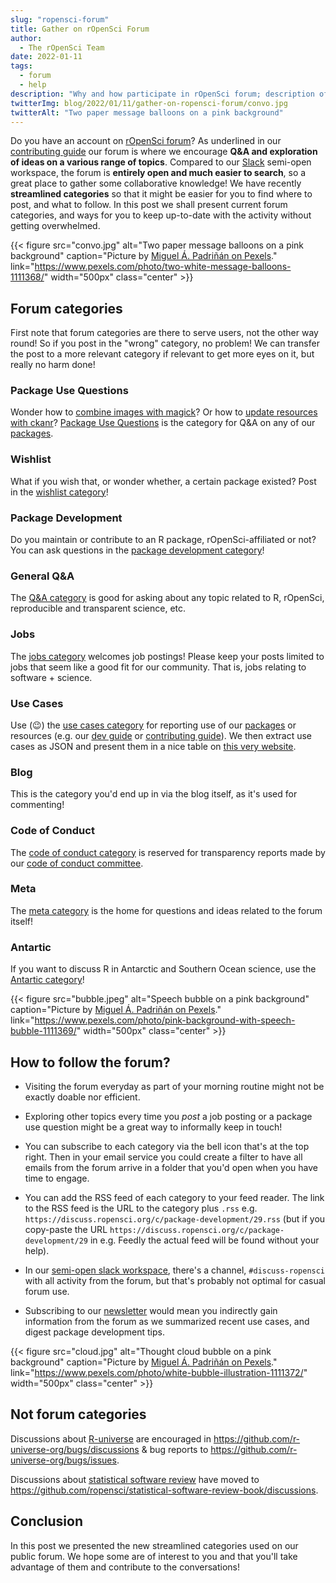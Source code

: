 ```yaml
---
slug: "ropensci-forum"
title: Gather on rOpenSci Forum
author:
  - The rOpenSci Team
date: 2022-01-11
tags:
  - forum
  - help
description: "Why and how participate in rOpenSci forum; description of current categories."
twitterImg: blog/2022/01/11/gather-on-ropensci-forum/convo.jpg
twitterAlt: "Two paper message balloons on a pink background"
---
```


Do you have an account on [rOpenSci forum](https://discuss.ropensci.org)?
As underlined in our [contributing guide](https://contributing.ropensci.org/resources.html#channels) our forum is where we encourage **Q&A and exploration of ideas on a various range of topics**.
Compared to our [Slack](https://contributing.ropensci.org/resources.html#channels) semi-open workspace, the forum is **entirely open and much easier to search**, so a great place to gather some collaborative knowledge!
We have recently **streamlined categories** so that it might be easier for you to find where to post, and what to follow.
In this post we shall present current forum categories, and ways for you to keep up-to-date with the activity without getting overwhelmed.

{{< figure src="convo.jpg" alt="Two paper message balloons on a pink background" caption="Picture by [Miguel Á. Padriñán on Pexels](https://www.pexels.com/fr-fr/@padrinan)." link="https://www.pexels.com/photo/two-white-message-balloons-1111368/" width="500px" class="center" >}}

## Forum categories

First note that forum categories are there to serve users, not the other way round!
So if you post in the "wrong" category, no problem! 
We can transfer the post to a more relevant category if relevant to get more eyes on it, but really no harm done!

### Package Use Questions

Wonder how to [combine images with magick](https://discuss.ropensci.org/t/magick-combining-several-images-into-one-while-controlling-their-relative-position/2697/3)?
Or how to [update resources with ckanr](https://discuss.ropensci.org/t/updating-resources-with-ckanr/2631/6)?
[Package Use Questions](https://discuss.ropensci.org/c/packages/7) is the category for Q&A on any of our [packages](/packages).

### Wishlist

What if you wish that, or wonder whether, a certain package existed?
Post in the [wishlist category](https://discuss.ropensci.org/c/wishlist/6)!

### Package Development

Do you maintain or contribute to an R package, rOpenSci-affiliated or not?
You can ask questions in the [package development category](https://discuss.ropensci.org/c/package-development/29)!

###  General Q&A

The [Q&A category](https://discuss.ropensci.org/c/general-qa/17) is good for asking about any topic related to R, rOpenSci, reproducible and transparent science, etc.

### Jobs

The [jobs category](https://discuss.ropensci.org/c/jobs/22) welcomes job postings!
 Please keep your posts limited to jobs that seem like a good fit for our community. That is, jobs relating to software + science.

### Use Cases

Use (:wink:) the [use cases category](https://discuss.ropensci.org/c/usecases/10) for reporting use of our [packages](/packages) or resources (e.g. our [dev guide](https://devguide.ropensci.org) or [contributing guide](https://contributing.ropensci.org)).
We then extract use cases as JSON and present them in a nice table on [this very website](/usecases).

### Blog

This is the category you'd end up in via the blog itself, as it's used for commenting!

### Code of Conduct

The [code of conduct category](https://discuss.ropensci.org/c/conduct/25) is reserved for transparency reports made by our [code of conduct committee](/code-of-conduct).

### Meta

The [meta category](https://discuss.ropensci.org/c/meta/3) is the home for questions and ideas related to the forum itself!

### Antartic

If you want to discuss R in Antarctic and Southern Ocean science, use the [Antartic category](https://discuss.ropensci.org/c/antarctic/23)!

{{< figure src="bubble.jpeg" alt="Speech bubble on a pink background" caption="Picture by [Miguel Á. Padriñán on Pexels](https://www.pexels.com/fr-fr/@padrinan)." link="https://www.pexels.com/photo/pink-background-with-speech-bubble-1111369/" width="500px" class="center" >}}

## How to follow the forum?

* Visiting the forum everyday as part of your morning routine might not be exactly doable nor efficient.

* Exploring other topics every time you _post_ a job posting or a package use question might be a great way to informally keep in touch!

* You can subscribe to each category via the bell icon that's at the top right. Then in your email service you could create a filter to have all emails from the forum arrive in a folder that you'd open when you have time to engage.

* You can add the RSS feed of each category to your feed reader. The link to the RSS feed is the URL to the category plus `.rss` e.g. `https://discuss.ropensci.org/c/package-development/29.rss` (but if you copy-paste the URL `https://discuss.ropensci.org/c/package-development/29` in e.g. Feedly the actual feed will be found without your help).

* In our [semi-open slack workspace](https://contributing.ropensci.org/resources.html#channels), there's a channel, `#discuss-ropensci` with all activity from the forum, but that's probably not optimal for casual forum use.

* Subscribing to our [newsletter](/news) would mean you indirectly gain information from the forum as we summarized recent use cases, and digest package development tips.

{{< figure src="cloud.jpg" alt="Thought cloud bubble on a pink background" caption="Picture by [Miguel Á. Padriñán on Pexels](https://www.pexels.com/fr-fr/@padrinan)." link="https://www.pexels.com/photo/white-bubble-illustration-1111372/" width="500px" class="center" >}}

## Not forum categories

Discussions about [R-universe](/r-universe) are encouraged in https://github.com/r-universe-org/bugs/discussions & bug reports to https://github.com/r-universe-org/bugs/issues.

Discussions about [statistical software review](/stat-software-review/) have moved to https://github.com/ropensci/statistical-software-review-book/discussions.

## Conclusion

In this post we presented the new streamlined categories used on our public forum.
We hope some are of interest to you and that you'll take advantage of them and contribute to the conversations!